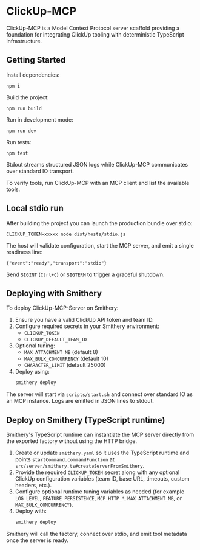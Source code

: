 # ClickUp-MCP

ClickUp-MCP is a Model Context Protocol server scaffold providing a foundation for integrating ClickUp tooling with deterministic TypeScript infrastructure.

## Getting Started

Install dependencies:

```
npm i
```

Build the project:

```
npm run build
```

Run in development mode:

```
npm run dev
```

Run tests:

```
npm test
```

Stdout streams structured JSON logs while ClickUp-MCP communicates over standard IO transport.

To verify tools, run ClickUp-MCP with an MCP client and list the available tools.

## Local stdio run

After building the project you can launch the production bundle over stdio:

```
CLICKUP_TOKEN=xxxxx node dist/hosts/stdio.js
```

The host will validate configuration, start the MCP server, and emit a single readiness line:

```
{"event":"ready","transport":"stdio"}
```

Send `SIGINT` (`Ctrl+C`) or `SIGTERM` to trigger a graceful shutdown.

## Deploying with Smithery

To deploy ClickUp-MCP-Server on Smithery:

1. Ensure you have a valid ClickUp API token and team ID.
2. Configure required secrets in your Smithery environment:
   - `CLICKUP_TOKEN`
   - `CLICKUP_DEFAULT_TEAM_ID`
3. Optional tuning:
   - `MAX_ATTACHMENT_MB` (default 8)
   - `MAX_BULK_CONCURRENCY` (default 10)
   - `CHARACTER_LIMIT` (default 25000)
4. Deploy using:
   ```bash
   smithery deploy
   ```

The server will start via `scripts/start.sh` and connect over standard IO as an MCP instance.
Logs are emitted in JSON lines to stdout.

## Deploy on Smithery (TypeScript runtime)

Smithery's TypeScript runtime can instantiate the MCP server directly from the exported factory without using the HTTP bridge.

1. Create or update `smithery.yaml` so it uses the TypeScript runtime and points `startCommand.commandFunction` at `src/server/smithery.ts#createServerFromSmithery`.
2. Provide the required `CLICKUP_TOKEN` secret along with any optional ClickUp configuration variables (team ID, base URL, timeouts, custom headers, etc.).
3. Configure optional runtime tuning variables as needed (for example `LOG_LEVEL`, `FEATURE_PERSISTENCE`, `MCP_HTTP_*`, `MAX_ATTACHMENT_MB`, or `MAX_BULK_CONCURRENCY`).
4. Deploy with:
   ```bash
   smithery deploy
   ```

Smithery will call the factory, connect over stdio, and emit tool metadata once the server is ready.

